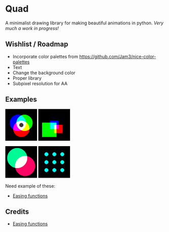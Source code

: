 # Quad
A minimalist drawing library for making beautiful animations in python.
_Very much a work in progress!_

## Wishlist / Roadmap

+ Incorporate color palettes from https://github.com/Jam3/nice-color-palettes
+ Text
+ Change the background color
+ Proper library
+ Subpixel resolution for AA

## Examples

![](examples/simple_circles.png)
![](examples/simple_rectangle.png)


![](examples/moving_circles.gif)
![](examples/checkerboard.gif)

Need example of these:

+ [Easing functions](https://easings.net/) 

## Credits

+ [Easing functions](https://github.com/semitable/easing-functions)